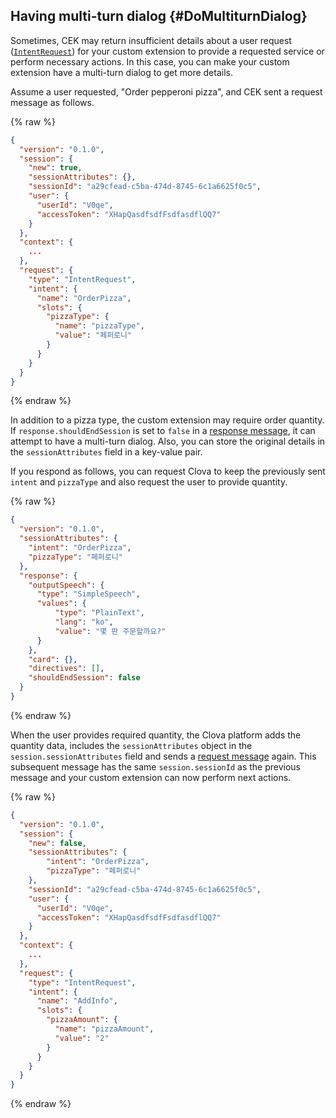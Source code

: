 ## Having multi-turn dialog {#DoMultiturnDialog}

Sometimes, CEK may return insufficient details about a user request ([`IntentRequest`](/CEK/Guides/Build_Custom_Extension.md#HandleIntentRequest)) for your custom extension to provide a requested service or perform necessary actions. In this case, you can make your custom extension have a multi-turn dialog to get more details.

Assume a user requested, "Order pepperoni pizza", and CEK sent a request message as follows.

{% raw %}

```json
{
  "version": "0.1.0",
  "session": {
    "new": true,
    "sessionAttributes": {},
    "sessionId": "a29cfead-c5ba-474d-8745-6c1a6625f0c5",
    "user": {
      "userId": "V0qe",
      "accessToken": "XHapQasdfsdfFsdfasdflQQ7"
    }
  },
  "context": {
    ...
  },
  "request": {
    "type": "IntentRequest",
    "intent": {
      "name": "OrderPizza",
      "slots": {
        "pizzaType": {
          "name": "pizzaType",
          "value": "페퍼로니"
        }
      }
    }
  }
}
```

{% endraw %}

In addition to a pizza type, the custom extension may require order quantity. If `response.shouldEndSession` is set to `false` in a [response message](/CEK/References/CEK_API.md#CustomExtResponseMessage), it can attempt to have a multi-turn dialog. Also, you can store the original details in the `sessionAttributes` field in a key-value pair.

If you respond as follows, you can request Clova to keep the previously sent `intent` and `pizzaType` and also request the user to provide quantity.

{% raw %}

```json
{
  "version": "0.1.0",
  "sessionAttributes": {
    "intent": "OrderPizza",
    "pizzaType": "페퍼로니"
  },
  "response": {
    "outputSpeech": {
      "type": "SimpleSpeech",
      "values": {
          "type": "PlainText",
          "lang": "ko",
          "value": "몇 판 주문할까요?"
      }
    },
    "card": {},
    "directives": [],
    "shouldEndSession": false
  }
}
```

{% endraw %}

When the user provides required quantity, the Clova platform adds the quantity data, includes the `sessionAttributes` object in the `session.sessionAttributes` field and sends a [request message](/CEK/References/CEK_API.md#CustomExtRequestMessage) again. This subsequent message has the same `session.sessionId` as the previous message and your custom extension can now perform next actions.

{% raw %}

```json
{
  "version": "0.1.0",
  "session": {
    "new": false,
    "sessionAttributes": {
        "intent": "OrderPizza",
        "pizzaType": "페퍼로니"
    },
    "sessionId": "a29cfead-c5ba-474d-8745-6c1a6625f0c5",
    "user": {
      "userId": "V0qe",
      "accessToken": "XHapQasdfsdfFsdfasdflQQ7"
    }
  },
  "context": {
    ...
  },
  "request": {
    "type": "IntentRequest",
    "intent": {
      "name": "AddInfo",
      "slots": {
        "pizzaAmount": {
          "name": "pizzaAmount",
          "value": "2"
        }
      }
    }
  }
}
```

{% endraw %}
